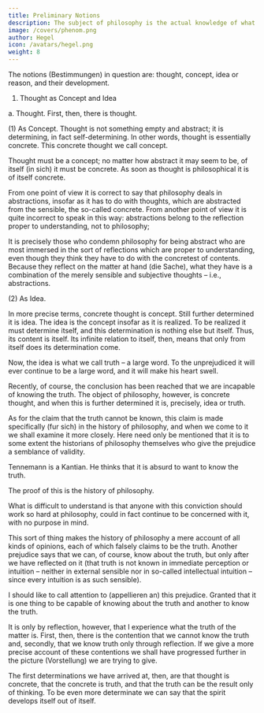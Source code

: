 ```yaml
---
title: Preliminary Notions
description: The subject of philosophy is the actual knowledge of what truly is.
image: /covers/phenom.png
author: Hegel
icon: /avatars/hegel.png
weight: 8
---
```





The notions (Bestimmungen) in question are: thought, concept, idea or reason, and their development.

1. Thought as Concept and Idea

a. Thought. First, then, there is thought.

(1) As Concept. Thought is not something empty and abstract; it is determining, in fact self-determining. In other words, thought is essentially concrete. This concrete thought we call concept. 

Thought must be a concept; no matter how abstract it may seem to be, of itself (in sich) it must be concrete. As soon as thought is philosophical it is of itself concrete. 

From one point of view it is correct to say that philosophy deals in abstractions, insofar as it has to do with thoughts, which are abstracted from the sensible, the so-called concrete. From another point of view it is quite incorrect to speak in this way: abstractions belong to the reflection proper to understanding, not to philosophy; 

It is precisely those who condemn philosophy for being abstract who are most immersed in the sort of reflections which are proper to understanding, even though they think they have to do with the concretest of contents. Because they reflect on the matter at hand (die Sache), what they have is a combination of the merely sensible and subjective thoughts – i.e., abstractions.

(2) As Idea. 

In more precise terms, concrete thought is concept. Still further determined it is idea. The idea is the concept insofar as it is realized. To be realized it must determine itself, and this determination is nothing else but itself. Thus, its content is itself. Its infinite relation to itself, then, means that only from itself does its determination come.

Now, the idea is what we call truth – a large word. To the unprejudiced it will ever continue to be a large word, and it will make his heart swell. 

Recently, of course, the conclusion has been reached that we are incapable of knowing the truth. The object of philosophy, however, is concrete thought, and when this is further determined it is, precisely, idea or truth. 

As for the claim that the truth cannot be known, this claim is made specifically (fur sich) in the history of philosophy, and when we come to it we shall examine it more closely. Here need only be mentioned that it is to some extent the historians of philosophy themselves who give the prejudice a semblance of validity. 

Tennemann is a Kantian. He thinks that it is absurd to want to know the truth.

The proof of this is the history of philosophy. 

What is difficult to understand is that anyone with this conviction should work so hard at philosophy, could in fact continue to be concerned with it, with no purpose in mind. 

This sort of thing makes the history of philosophy a mere account of all kinds of opinions, each of which falsely claims to be the truth. Another prejudice says that we can, of course, know about the truth, but only after we have reflected on it (that truth is not known in immediate perception or intuition – neither in external sensible nor in so-called intellectual intuition – since every intuition is as such sensible). 

I should like to call attention to (appellieren an) this prejudice. Granted that it is one thing to be capable of knowing about the truth and another to know the truth. 

It is only by reflection, however, that I experience what the truth of the matter is. First, then, there is the contention that we cannot know the truth and, secondly, that we know truth only through reflection. If we give a more precise account of these contentions we shall have progressed further in the picture (Vorstellung) we are trying to give.

The first determinations we have arrived at, then, are that thought is concrete, that the concrete is truth, and that the truth can be the result only of thinking. To be even more determinate we can say that the spirit develops itself out of itself.

